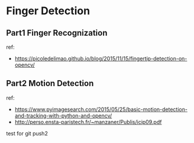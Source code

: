 # Finger Detection

## Part1 Finger Recognization

ref:

- https://picoledelimao.github.io/blog/2015/11/15/fingertip-detection-on-opencv/

## Part2 Motion Detection

ref:

- https://www.pyimagesearch.com/2015/05/25/basic-motion-detection-and-tracking-with-python-and-opencv/
- http://perso.ensta-paristech.fr/~manzaner/Publis/icip09.pdf

test for git push2